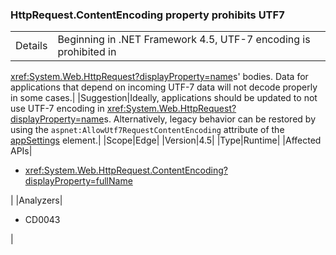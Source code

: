### HttpRequest.ContentEncoding property prohibits UTF7

|   |   |
|---|---|
|Details|Beginning in .NET Framework 4.5, UTF-7 encoding is prohibited in
<xref:System.Web.HttpRequest?displayProperty=name>s&#39;
bodies. Data for applications that depend on incoming UTF-7 data will not decode
properly in some cases.|
|Suggestion|Ideally, applications should be updated to not use UTF-7 encoding in
<xref:System.Web.HttpRequest?displayProperty=name>s. Alternatively, legacy
behavior can be restored by using the <code>aspnet:AllowUtf7RequestContentEncoding</code>
attribute of the
<a href="https://msdn.microsoft.com/en-us/library/hh975440(v=vs.110).aspx">appSettings</a>
element.|
|Scope|Edge|
|Version|4.5|
|Type|Runtime|
|Affected APIs|<ul><li><xref:System.Web.HttpRequest.ContentEncoding?displayProperty=fullName></li></ul>|
|Analyzers|<ul><li>CD0043</li></ul>|
